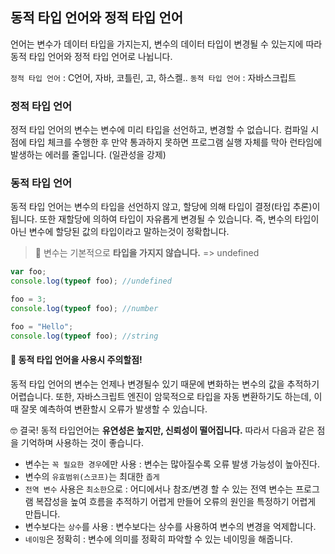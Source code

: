 ## 동적 타입 언어와 정적 타입 언어
언어는 변수가 데이터 타입을 가지는지, 변수의 데이터 타입이 변경될 수 있는지에 따라 동적 타입 언어와 정적 타입 언어로 나뉩니다.

`정적 타입 언어` : C언어, 자바, 코틀린, 고, 하스켈..
`동적 타입 언어` : 자바스크립트

### 정적 타입 언어
정적 타입 언어의 변수는 변수에 미리 타입을 선언하고, 변경할 수 없습니다. 컴파일 시점에 타입 체크를 수행한 후 만약 통과하지 못하면 프로그램 실행 자체를 막아 런타임에 발생하는 에러를 줄입니다.  (일관성을 강제)

### 동적 타입 언어
동적 타입 언어는 변수의 타입을 선언하지 않고, 할당에 의해 타입이 결정(타입 추론)이 됩니다. 또한 재할당에 의하여 타입이 자유롭게 변경될 수 있습니다. 즉, 변수의 타입이 아닌 변수에 할당된 값의 타입이라고 말하는것이 정확합니다. 

> 🚫 변수는 기본적으로 **타입을 가지지 않습니다.** => undefined

```javascript
var foo;
console.log(typeof foo); //undefined

foo = 3;
console.log(typeof foo); //number

foo = "Hello";
console.log(typeof foo); //string
```

#### 🚫 동적 타입 언어을 사용시 주의할점!
동적 타입 언어의 변수는 언제나 변경될수 있기 때문에 변화하는 변수의 값을 추적하기 어렵습니다. 또한, 자바스크립트 엔진이 암묵적으로 타입을 자동 변환하기도 하는데, 이때 잘못 예측하여 변환할시 오류가 발생할 수 있습니다. 

🤓 결국! 동적 타입언어는 **유연성은 높지만, 신뢰성이 떨어집니다.** 따라서 다음과 같은 점을 기억하며 사용하는 것이 좋습니다.

- 변수는 `꼭 필요한 경우`에만 사용 : 변수는 많아질수록 오류 발생 가능성이 높아진다.
- 변수의 `유효범위(스코프)`는 최대한 `좁게 `
- `전역 변수` 사용은 `최소한`으로 : 어디에서나 참조/변경 할 수 있는 전역 변수는 프로그램 복잡성을 높여 흐름을 추적하기 어렵게 만들어 오류의 원인을 특정하기 어렵게 만듭니다.
- 변수보다는 `상수`를 사용 : 변수보다는 상수를 사용하여 변수의 변경을 억제합니다.
- `네이밍`은 정확히 : 변수에 의미를 정확히 파악할 수 있는 네이밍을 해줍니다.
